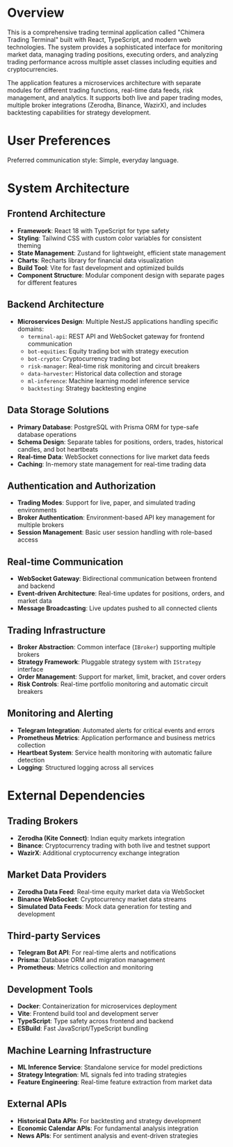 # Overview

This is a comprehensive trading terminal application called "Chimera Trading Terminal" built with React, TypeScript, and modern web technologies. The system provides a sophisticated interface for monitoring market data, managing trading positions, executing orders, and analyzing trading performance across multiple asset classes including equities and cryptocurrencies.

The application features a microservices architecture with separate modules for different trading functions, real-time data feeds, risk management, and analytics. It supports both live and paper trading modes, multiple broker integrations (Zerodha, Binance, WazirX), and includes backtesting capabilities for strategy development.

# User Preferences

Preferred communication style: Simple, everyday language.

# System Architecture

## Frontend Architecture
- **Framework**: React 18 with TypeScript for type safety
- **Styling**: Tailwind CSS with custom color variables for consistent theming
- **State Management**: Zustand for lightweight, efficient state management
- **Charts**: Recharts library for financial data visualization
- **Build Tool**: Vite for fast development and optimized builds
- **Component Structure**: Modular component design with separate pages for different features

## Backend Architecture
- **Microservices Design**: Multiple NestJS applications handling specific domains:
  - `terminal-api`: REST API and WebSocket gateway for frontend communication
  - `bot-equities`: Equity trading bot with strategy execution
  - `bot-crypto`: Cryptocurrency trading bot
  - `risk-manager`: Real-time risk monitoring and circuit breakers
  - `data-harvester`: Historical data collection and storage
  - `ml-inference`: Machine learning model inference service
  - `backtesting`: Strategy backtesting engine

## Data Storage Solutions
- **Primary Database**: PostgreSQL with Prisma ORM for type-safe database operations
- **Schema Design**: Separate tables for positions, orders, trades, historical candles, and bot heartbeats
- **Real-time Data**: WebSocket connections for live market data feeds
- **Caching**: In-memory state management for real-time trading data

## Authentication and Authorization
- **Trading Modes**: Support for live, paper, and simulated trading environments
- **Broker Authentication**: Environment-based API key management for multiple brokers
- **Session Management**: Basic user session handling with role-based access

## Real-time Communication
- **WebSocket Gateway**: Bidirectional communication between frontend and backend
- **Event-driven Architecture**: Real-time updates for positions, orders, and market data
- **Message Broadcasting**: Live updates pushed to all connected clients

## Trading Infrastructure
- **Broker Abstraction**: Common interface (`IBroker`) supporting multiple brokers
- **Strategy Framework**: Pluggable strategy system with `IStrategy` interface
- **Order Management**: Support for market, limit, bracket, and cover orders
- **Risk Controls**: Real-time portfolio monitoring and automatic circuit breakers

## Monitoring and Alerting
- **Telegram Integration**: Automated alerts for critical events and errors
- **Prometheus Metrics**: Application performance and business metrics collection
- **Heartbeat System**: Service health monitoring with automatic failure detection
- **Logging**: Structured logging across all services

# External Dependencies

## Trading Brokers
- **Zerodha (Kite Connect)**: Indian equity markets integration
- **Binance**: Cryptocurrency trading with both live and testnet support
- **WazirX**: Additional cryptocurrency exchange integration

## Market Data Providers
- **Zerodha Data Feed**: Real-time equity market data via WebSocket
- **Binance WebSocket**: Cryptocurrency market data streams
- **Simulated Data Feeds**: Mock data generation for testing and development

## Third-party Services
- **Telegram Bot API**: For real-time alerts and notifications
- **Prisma**: Database ORM and migration management
- **Prometheus**: Metrics collection and monitoring

## Development Tools
- **Docker**: Containerization for microservices deployment
- **Vite**: Frontend build tool and development server
- **TypeScript**: Type safety across frontend and backend
- **ESBuild**: Fast JavaScript/TypeScript bundling

## Machine Learning Infrastructure
- **ML Inference Service**: Standalone service for model predictions
- **Strategy Integration**: ML signals fed into trading strategies
- **Feature Engineering**: Real-time feature extraction from market data

## External APIs
- **Historical Data APIs**: For backtesting and strategy development
- **Economic Calendar APIs**: For fundamental analysis integration
- **News APIs**: For sentiment analysis and event-driven strategies